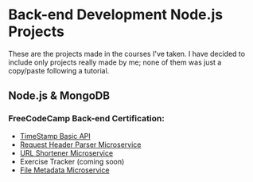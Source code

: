 # Back-end Development Node.js Projects
These are the projects made in the courses I've taken.
I have decided to include only projects really made by me; none of them was just a copy/paste following a tutorial.

## Node.js & MongoDB
### FreeCodeCamp Back-end Certification:
- [TimeStamp Basic API](https://github.com/rhoudini1/mystudies/tree/main/Timestamp%20API%20FreeCodeCamp)
- [Request Header Parser Microservice](https://github.com/rhoudini1/nodeJS-study/tree/main/Header%20Parser%20FreeCodeCamp)
- [URL Shortener Microservice](https://github.com/rhoudini1/nodeJS-study/tree/main/URL_Shortener_FreeCodeCamp)
- Exercise Tracker (coming soon)
- [File Metadata Microservice](https://github.com/rhoudini1/nodeJS-study/tree/main/File_Metadata_FreeCodeCamp)
